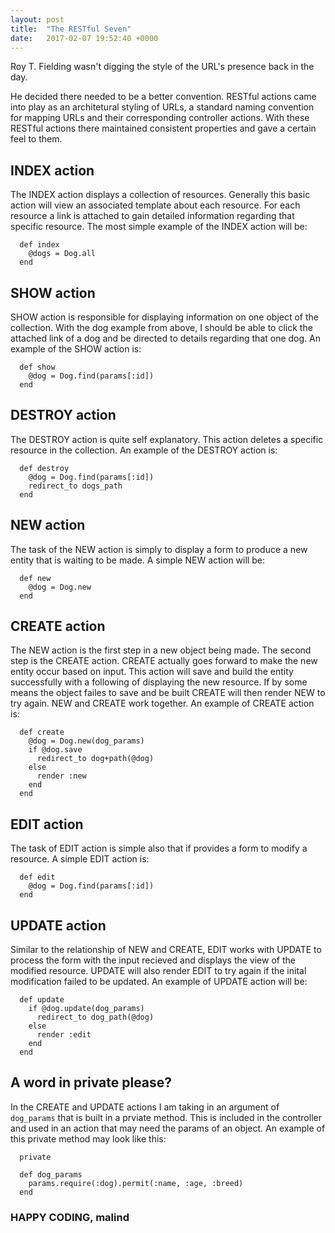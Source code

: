 ```yaml
---
layout: post
title:  "The RESTful Seven"
date:   2017-02-07 19:52:40 +0000
---
```



Roy T. Fielding wasn't digging the style of the URL's presence back in the day.

He decided there needed to be a better convention.  RESTful actions came into play as an architetural styling of URLs, a standard naming convention for mapping URLs and their corresponding controller actions. With these RESTful actions there maintained consistent properties and gave a certain feel to them.

## INDEX action
The INDEX action displays a collection of resources.  Generally this basic action will view an associated template about each resource.  For each resource a link is attached to gain detailed information regarding that specific resource.  The most simple example of the INDEX action will be:

```
  def index
    @dogs = Dog.all
  end
```

## SHOW action
SHOW action is responsible for displaying information on one object of the collection.  With the dog example from above, I should be able to click the attached link of a dog and be directed to details regarding that one dog.  An example of the SHOW action is:

```
  def show
    @dog = Dog.find(params[:id])
  end
```

## DESTROY action
The DESTROY action is quite self explanatory.  This action deletes a specific resource in the collection.  An example of the DESTROY action is:

```
  def destroy
    @dog = Dog.find(params[:id])
    redirect_to dogs_path
  end
```

## NEW action
The task of the NEW action is simply to display a form to produce a new entity that is waiting to be made.  A simple NEW action will be:

```
  def new
    @dog = Dog.new
  end
```

## CREATE action
The NEW action is the first step in a new object being made.  The second step is the CREATE action.  CREATE actually goes forward to make the new entity occur based on input.  This action will save and build the entity successfully with a following of displaying the new resource.  If by some means the object failes to save and be built CREATE will then render NEW to try again.  NEW and CREATE work together.  An example of CREATE action is:

```
  def create
    @dog = Dog.new(dog_params)
    if @dog.save
      redirect_to dog+path(@dog)
    else
      render :new
    end
  end
```

## EDIT action
The task of EDIT action is simple also that if provides a form to modify a resource.  A simple EDIT action is:

```
  def edit
    @dog = Dog.find(params[:id])
  end
```

## UPDATE action
Similar to the relationship of NEW and CREATE, EDIT works with UPDATE to process the form with the input recieved and displays the view of the modified resource.  UPDATE will also render EDIT to try again if the inital modification failed to be updated.  An example of UPDATE action will be:

```
  def update
    if @dog.update(dog_params)
      redirect_to dog_path(@dog)
    else
      render :edit
    end
  end
```

## A word in private please?
In the CREATE and UPDATE actions I am taking in an argument of `dog_params` that is built in a prviate method.  This is included in the controller and used in an action that may need the params of an object.  An example of this private method may look like this:

```
  private
	
  def dog_params
    params.require(:dog).permit(:name, :age, :breed)
  end
```

### HAPPY CODING, malind
